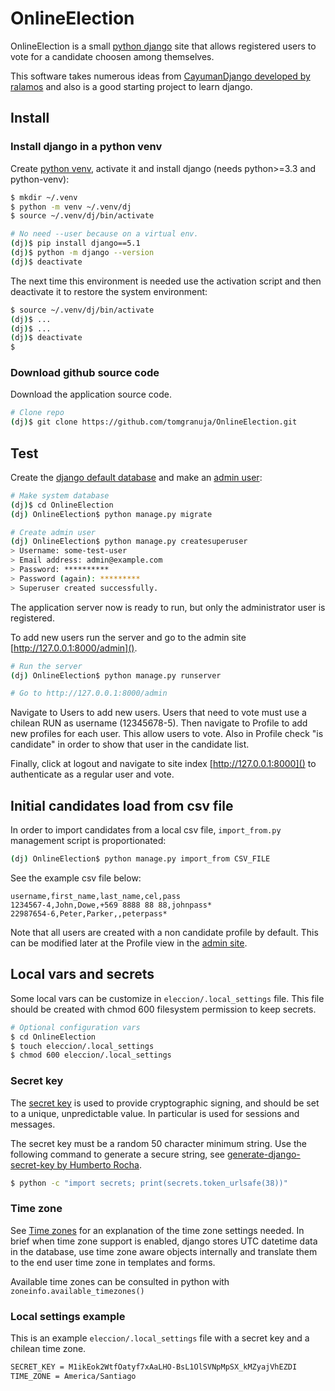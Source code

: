 # OnlineElection

OnlineElection is a small [python django](https://www.djangoproject.com/) site that allows registered users to vote for a candidate choosen among themselves.

This software takes numerous ideas from [CayumanDjango developed by ralamos](https://github.com/tomgranuja/CayumanDjango) and also is a good starting project to learn django.

## Install

### Install django in a python venv

Create [python venv](https://docs.python.org/3/library/venv.html), activate it and install django (needs python>=3.3 and python-venv):

```bash
$ mkdir ~/.venv
$ python -m venv ~/.venv/dj
$ source ~/.venv/dj/bin/activate

# No need --user because on a virtual env.
(dj)$ pip install django==5.1
(dj)$ python -m django --version
(dj)$ deactivate
```

The next time this environment is needed
use the activation script and then deactivate it to restore the system environment:

```bash
$ source ~/.venv/dj/bin/activate
(dj)$ ...
(dj)$ ...
(dj)$ deactivate
$ 
```

### Download github source code

Download the application source code.

```bash
# Clone repo
(dj)$ git clone https://github.com/tomgranuja/OnlineElection.git
```

## Test

Create the [django default database](https://docs.djangoproject.com/en/5.1/intro/tutorial02/#database-setup) and make an [admin user](https://docs.djangoproject.com/en/5.1/intro/tutorial02/#creating-an-admin-user):


```bash
# Make system database
(dj)$ cd OnlineElection
(dj) OnlineElection$ python manage.py migrate

# Create admin user
(dj) OnlineElection$ python manage.py createsuperuser
> Username: some-test-user
> Email address: admin@example.com
> Password: **********
> Password (again): *********
> Superuser created successfully.
```

The application server now is ready to run, but only the administrator user is registered.

To add new users run the server and go to the admin site [http://127.0.0.1:8000/admin]().

```bash
# Run the server
(dj) OnlineElection$ python manage.py runserver

# Go to http://127.0.0.1:8000/admin
```

Navigate to Users to add new users. Users that need to vote must use a chilean RUN as username (12345678-5). Then navigate to Profile to add new profiles for each user. This allow users to vote. Also in Profile check "is candidate" in order to show that user in the candidate list.

Finally, click at logout and navigate to site index [http://127.0.0.1:8000]() to authenticate as a regular user and vote.

## Initial candidates load from csv file

In order to import candidates from a local csv file, `import_from.py` management script is proportionated:

```bash
(dj) OnlineElection$ python manage.py import_from CSV_FILE
```

See the example csv file below:

```csv
username,first_name,last_name,cel,pass
1234567-4,John,Dowe,+569 8888 88 88,johnpass*
22987654-6,Peter,Parker,,peterpass*
```

Note that all users are created with a non candidate profile by default. This can be modified later at the Profile view in the [admin site](http://127.0.0.1:8000/admin).

## Local vars and secrets

Some local vars can be customize in `eleccion/.local_settings` file. This file should be created with chmod 600 filesystem permission to keep secrets.

``` bash
# Optional configuration vars
$ cd OnlineElection
$ touch eleccion/.local_settings
$ chmod 600 eleccion/.local_settings
```

### Secret key

The [secret key](https://docs.djangoproject.com/en/5.1/ref/settings/#secret-key) is used to provide cryptographic signing, and should be set to a unique, unpredictable value. In particular is used for sessions and messages.

The secret key must be a random 50 character minimum string. Use the following command to generate a secure string, see [generate-django-secret-key by Humberto Rocha](https://humberto.io/blog/tldr-generate-django-secret-key/).

```bash
$ python -c "import secrets; print(secrets.token_urlsafe(38))"
```

### Time zone

See [Time zones](https://docs.djangoproject.com/en/5.1/topics/i18n/timezones/) for an explanation of the time zone settings needed. In brief when time zone support is enabled, django stores UTC datetime data in the database, use time zone aware objects internally and translate them to the end user time zone in templates and forms.

Available time zones can be consulted in python with `zoneinfo.available_timezones()`

### Local settings example

This is an example `eleccion/.local_settings` file with a secret key and a chilean time zone.

```bash
SECRET_KEY = M1ikEok2WtfOatyf7xAaLHO-BsL1OlSVNpMpSX_kMZyajVhEZDI
TIME_ZONE = America/Santiago
```

